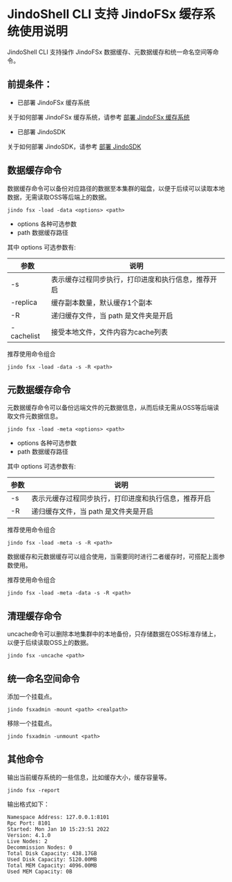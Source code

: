 # JindoShell CLI 支持 JindoFSx 缓存系统使用说明
JindoShell CLI 支持操作 JindoFSx 数据缓存、元数据缓存和统一命名空间等命令。

## 前提条件：
* 已部署 JindoFSx 缓存系统

关于如何部署 JindoFSx 缓存系统，请参考 [部署 JindoFSx 缓存系统](/docs/user/4.x/4.1.0/jindofsx/deploy/deploy_jindofsx.md)

* 已部署 JindoSDK

关于如何部署 JindoSDK，请参考 [部署 JindoSDK](/docs/user/4.x/4.1.0/jindofsx/deploy/deploy_jindosdk.md)

## 数据缓存命令
数据缓存命令可以备份对应路径的数据至本集群的磁盘，以便于后续可以读取本地数据，无需读取OSS等后端上的数据。
```
jindo fsx -load -data <options> <path>
```

* options 各种可选参数
* path 数据缓存路径

其中 options 可选参数有:

| 参数 | 说明 |
| --- | --- |
| -s | 表示缓存过程同步执行，打印进度和执行信息，推荐开启 |
| -replica <num> | 缓存副本数量，默认缓存1个副本 |
| -R | 递归缓存文件，当 path 是文件夹是开启 |
| -cachelist <file location> | 接受本地文件，文件内容为cache列表 |

推荐使用命令组合
```
jindo fsx -load -data -s -R <path>
```

## 元数据缓存命令
元数据缓存命令可以备份远端文件的元数据信息，从而后续无需从OSS等后端读取文件元数据信息。
```
jindo fsx -load -meta <options> <path>
```

* options 各种可选参数
* path 数据缓存路径

其中 options 可选参数有:

| 参数 | 说明 |
| --- | --- |
| -s | 表示元缓存过程同步执行，打印进度和执行信息，推荐开启 |
| -R | 递归缓存文件，当 path 是文件夹是开启 |

推荐使用命令组合
```
jindo fsx -load -meta -s -R <path>
```

数据缓存和元数据缓存可以组合使用，当需要同时进行二者缓存时，可搭配上面参数使用。

推荐使用命令组合
```
jindo fsx -load -meta -data -s -R <path>
```

## 清理缓存命令
uncache命令可以删除本地集群中的本地备份，只存储数据在OSS标准存储上，以便于后续读取OSS上的数据。
```
jindo fsx -uncache <path>
```

## 统一命名空间命令
添加一个挂载点。
```
jindo fsxadmin -mount <path> <realpath>
```

移除一个挂载点。
```
jindo fsxadmin -unmount <path>
```

## 其他命令
输出当前缓存系统的一些信息，比如缓存大小，缓存容量等。
```
jindo fsx -report
```

输出格式如下：
```
Namespace Address: 127.0.0.1:8101
Rpc Port: 8101
Started: Mon Jan 10 15:23:51 2022
Version: 4.1.0
Live Nodes: 2
Decommission Nodes: 0
Total Disk Capacity: 438.17GB
Used Disk Capacity: 5120.00MB
Total MEM Capacity: 4096.00MB
Used MEM Capacity: 0B
```